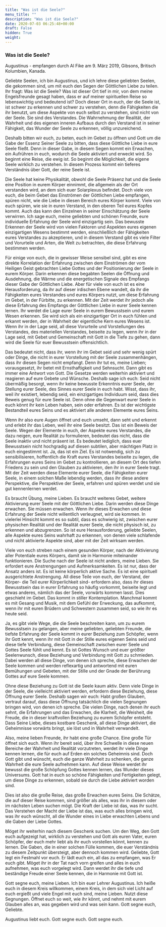```yaml
---
title: "Was ist die Seele?"
menu_title: ""
description: "Was ist die Seele?"
date: 2020-07-03 06:25:48+00:00
draft: False
hidden: True
weight:
---
```

### Was ist die Seele?

Augustinus - empfangen durch Al Fike am 9. März 2019, Gibsons, Britisch Kolumbien, Kanada.

Geliebte Seelen, ich bin Augustinus, und ich lehre diese geliebten Seelen, die gekommen sind, um mit euch den Segen der Göttlichen Liebe zu teilen. Ihr fragt: Was ist die Seele? Was ist dieser Ort tief in mir, von dem meine Engelsfreunde gesagt haben, dass er auf meiner spirituellen Reise so lebenswichtig und bedeutend ist? Doch dieser Ort in euch, der die Seele ist, ist schwer zu erkennen und schwer zu verstehen, denn die Fähigkeiten die ihr benutzt, um diese Aspekte von euch selbst zu verstehen, sind nicht von der Seele. Sie sind des Verstandes. Die Wahrnehmung der Realität, der Wahrheit und des eigenen inneren Aufbaus durch den Verstand ist in seiner Fähigkeit, das Wunder der Seele zu erkennen, völlig unzureichend.

Deshalb bitten wir euch, zu beten, euch im Gebet zu öffnen und Gott um die Gabe der Essenz Seiner Seele zu bitten, dass diese Göttliche Liebe in eure Seele fließt. Denn in dieser Gabe, in diesem Segen kommt ein Erwachen, ein Aufrühren in euch, wodurch die Seele aktiviert und erweckt wird. So beginnt eine Reise, die ewig ist. So beginnt die Möglichkeit, die eigene Seele wirklich zu verstehen. In diesem Prozess kommt ein tieferes Verständnis über Gott, der reine Seele ist.

Die Seele hat keine Physikalität, obwohl die Seele Präsenz hat und die Seele eine Position in eurem Körper einnimmt, die allgemein als der Ort verstanden wird, an dem sich euer Solarplexus befindet. Doch viele von euch, die beim Gebet das Einströmen der Göttlichen Liebe empfangen, spüren nicht, wie die Liebe in diesen Bereich eures Körper kommt. Viele von euch spüren, wie sie in euren Verstand, in den oberen Teil eures Kopfes kommt. Auch das kann den Einzelnen in seiner Einschätzung der Seele verwirren. Ich sage euch, meine geliebten und schönen Freunde, eure individuelle Erfahrung der Seele wird einzigartig sein. Das bewusste Erkennen der Seele wird von vielen Faktoren und Aspekten eures eigenen einzigartigen Wesens bestimmt werden, einschließlich der Fähigkeiten eures Verstandes zu akzeptieren, und in diesem Verstand gibt es viele Filter und Vorurteile und Arten, die Welt zu betrachten, die diese Erfahrung bestimmen werden.

Für einige von euch, die in gewisser Weise sensibel sind, gibt es eine direkte Korrelation der Erfahrung zwischen dem Einströmen der vom Heiligen Geist gebrachten Liebe Gottes und der Positionierung der Seele in eurem Körper. Darin erkennen diese begabten Seelen die Öffnung und Ausdehnung, die Wärme und die energetischen Signale des Empfangs dieser Gabe der Göttlichen Liebe. Aber für viele von euch ist es eine Herausforderung, da ihr auf dieser irdischen Ebene wandelt, da ihr die Fähigkeiten eures Verstandes und eures Körpers nutzt, um diese Erfahrung im Gebet, in der Fürbitte, zu erkennen. Mit der Zeit werdet ihr jedoch alle diese Erfahrung des Empfangs der Göttlichen Liebe in eurer Seele kennen lernen. Ihr werdet die Lage eurer Seele in eurem Bewusstsein und eurem Wesen erkennen. Sie wird sich als ein einzigartiger Ort in euch fühlen und erkannt werden, der in Wahrheit der eigentliche Kern eures Wesens ist. Wenn ihr in der Lage seid, all diese Vorurteile und Vorstellungen des Verstandes, des materiellen Verstandes, beiseite zu legen, wenn ihr in der Lage seid, mit Gebet und Gemeinschaft mit Gott in die Tiefe zu gehen, dann wird die Seele für euer Bewusstsein offensichtlich.

Das bedeutet nicht, dass ihr, wenn ihr im Gebet seid und sehr wenig spürt oder Dinge, die nicht in eurer Vorstellung mit der Seele zusammenhängen, dass ihr diesen Segen nicht empfangt. Denn ihr tut es, meine Lieben; vorausgesetzt, ihr betet mit Ernsthaftigkeit und Sehnsucht. Dann gibt es immer eine Antwort von Gott. Die Gesetze werden weiterhin aktiviert und reagieren auf eure Gebete und Wünsche. Deshalb sage ich euch: Seid nicht übermäßig besorgt, wenn ihr keine bewusste Erkenntnis eurer Seele, der Stellung eurer Seele, des Sinnes eurer Seele in euch habt. Wisst, dass ihr, weil ihr existiert, lebendig seid, ein einzigartiges Individuum seid, dass dies Beweis genug für eure Seele ist. Denn ohne die Gegenwart eurer Seele in euch könnt ihr kein Leben haben, sein oder erfahren. Es ist der wichtigste Bestandteil eures Seins und es aktiviert alle anderen Elemente eures Seins.

Wenn ihr also eure Augen öffnet und euch umseht, dann seht und erkennt und erlebt ihr das Leben, weil ihr eine Seele besitzt. Das ist ein Beweis der Seele. Wegen der Elemente in euch, der Aspekte eures Verstandes, die dazu neigen, eure Realität zu formulieren, bedeutet das nicht, dass die Seele inaktiv und nicht präsent ist. Es bedeutet lediglich, dass euer Bewusstsein nicht hochgradig auf diesen subtilen, aber mächtigen Platz in euch eingestimmt ist. Ja, das ist ein Ziel. Es ist notwendig, sich zu sensibilisieren, hoffentlich die Kraft eures Verstandes beiseite zu legen, die Erfahrungen eures Seins im Gebet zu kontrollieren, an diesem Ort des tiefen Friedens zu sein und den Glauben zu aktivieren, den ihr in eurer Seele tragt. Mit der Zeit werden diese Elemente eurer Seele, die Fähigkeiten eurer Seele, in einem solchen Maße lebendig werden, dass ihr diese andere Perspektive, die Perspektive der Seele, erfahren und spüren werdet und sie gut kennenlernen werdet.

Es braucht Übung, meine Lieben. Es braucht weiteres Gebet, weitere Aktivierung eurer Seele mit der Göttlichen Liebe. Darin werden diese Dinge erwachen. Sie müssen erwachen. Wenn ihr dieses Erwachen und diese Erfahrung der Seele nicht willentlich verleugnet, wird sie kommen. In vielerlei Hinsicht kommt es so subtil, dass es schwierig ist, zwischen eurer physischen Realität und der Realität eurer Seele, die nicht physisch ist, zu erkennen und abzugrenzen. So ist eure Herausforderung, geliebte Seelen, alle Aspekte eures Seins wahrhaft zu erkennen, von denen viele schlafende und nicht aktivierte Aspekte sind, aber mit der Zeit wirksam werden.

Viele von euch streben nach einem gesunden Körper, nach der Aktivierung aller Potentiale eures Körpers, damit sie in Harmonie miteinander funktionieren. Die Suche nach der Seele ist nicht anders, meine Lieben. Sie erfordert eure Anstrengungen und Aufmerksamkeiten. Es ist nur, dass der Ansatz anders ist. Es ist keine körperlich aktive Sache. Es ist eine spirituell ausgerichtete Anstrengung. All diese Teile von euch, der Verstand, der Körper- die Teil eurer Körperlichkeit sind- erfordern also, dass ihr dieses Bewusstsein das in eurer Erfahrung so häufig vorkommt, beiseite legt und etwas anderes, nämlich das der Seele, vorwärts kommen lasst. Dies geschieht im Gebet. Das kommt in stiller Kontemplation. Manchmal kommt es mit Gesang und Musik, mit dem Gefühl der Erweckung, das aufkommt, wenn ihr mit euren Brüdern und Schwestern zusammen seid, so wie ihr es heute seid.

Ja, es gibt viele Wege, die die Seele beschreiten kann, um zu eurem Bewusstsein zu gelangen, aber meine geliebten, geliebten Freunde, die tiefste Erfahrung der Seele kommt in eurer Beziehung zum Schöpfer, wenn ihr Gott kennt, wenn ihr mit Gott in der Stille eures eigenen Seins seid und diese tiefe Verbindung, diese Gemeinschaft zwischen eurer Seele und Gottes Seele fühlt und kennt. Es ist Gottes Wunsch und euer größter Seelenwunsch, diese Beziehung und Verbindung mit Gott zu schmieden. Dabei werden all diese Dinge, von denen ich spreche, diese Erwachen der Seele kommen und werden reflexartig und antwortend mit euren Bemühungen und Gebeten, mit der Stille und der Gnade der Berührung Gottes auf eure Seele kommen.

Ohne diese Beziehung zu Gott ist die Seele kaum aktiv. Denn viele Dinge in der Seele, die vielleicht aktiviert werden, erfordern diese Beziehung, diese Öffnung eurer Seele. Deshalb sagen wir euch: Habt großen Glauben, vertraut darauf, dass diese Öffnung tatsächlich die vielen Segnungen bringen wird, von denen ich spreche. Die vielen Dinge, nach denen ihr euch sehnt, die Erfahrungen und das Erwachen, die Klarheit, die Weisheit, die Freude, die in dieser kraftvollen Beziehung zu eurem Schöpfer entsteht. Dass Seine Liebe, dieses kostbare Geschenk, all diese Dinge aktiviert, die Geheimnisse vorwärts bringt, sie löst und in Wahrheit verwandelt.

Also, meine lieben Freunde, ihr habt eine große Chance. Eine große Tür öffnet sich euch. Wenn ihr bereit seid, über ihre Schwelle in diese neuen Bereiche der Wahrheit und Realität vorzutreten, werdet ihr viele Dinge kennen lernen, die für euch auf Erden ein solches Geheimnis sind. Doch Gott gibt und wünscht, euch die ganze Wahrheit zu schenken, die ganze Wahrheit die eure Seele aufnehmen kann. Auf diese Weise werdet ihr bewusst die große Schöpfung Gottes kennen lernen, das Wunder dieses Universums. Gott hat in euch so schöne Fähigkeiten und Fertigkeiten gelegt, um diese Dinge zu erkennen, sobald sie durch die Liebe aktiviert worden sind.

Dies ist also die große Reise, das große Erwachen eures Seins. Die Schätze, die auf dieser Reise kommen, sind größer als alles, was ihr in diesem oder im nächsten Leben suchen mögt. Die Kraft der Liebe ist das, was ihr sucht. Das Verstehen der Macht der Liebe ist das, was euch alles bringen wird, was ihr euch wünscht, all die Wunder eines in Liebe erwachten Lebens und die Gaben der Liebe Gottes.

Möget ihr weiterhin nach diesem Geschenk suchen. Um den Weg, den Gott euch aufgezeigt hat, wirklich zu verstehen und Gott als euren Vater, euren Schöpfer, der euch mehr liebt als ihr euch vorstellen könnt, kennen zu lernen.  Die Gaben, die in einer solchen Fülle kommen, die euer Verständnis zu diesem Zeitpunkt übersteigt, aber dennoch kommen wird.  Geliebte, Gott legt ein Festmahl vor euch. Er lädt euch ein, all das zu empfangen, was Er euch gibt. Möget ihr in der Tat nach vorn greifen und alles in euch aufnehmen, was euch vorgelegt wird. Dann werdet ihr die tiefe und beständige Freude einer Seele kennen, die in Harmonie mit Gott ist.

Gott segne euch, meine Lieben. Ich bin euer Lehrer Augustinus. Ich heiße euch in diesem Kreis willkommen, einem Kreis, in dem sich viel Licht auf euch ergießt und viele Engel mit euch sind, meine Lieben. Nutzt diese Segnungen. Öffnet euch so weit, wie ihr könnt, und nehmt mit eurem Glauben alles an, was gegeben wird und was sein kann. Gott segne euch, Geliebte.

Augustinus liebt euch. Gott segne euch. Gott segne euch.
